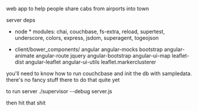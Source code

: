web app to help people share cabs from airports into town

server deps
* node * modules: chai, couchbase, fs-extra, reload, supertest, underscore, colors, express, jsdom, superagent, togeojson

* client/bower_components/
angular                 angular-mocks           bootstrap
angular-animate         angular-route           jquery
angular-bootstrap       angular-ui-map          leaflet-dist
angular-leaflet         angular-ui-utils        leaflet.markerclusterer

you'll need to know how to run couchcbase and init the db with sampledata. there's no fancy stuff there to do that quite yet

to run server
./supervisor --debug server.js

then hit that shit


